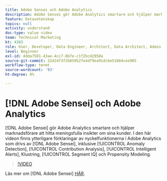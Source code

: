 ```yaml
---
title: Adobe Sensei och Adobe Analytics
description: Adobe Sensei gör Adobe Analytics smartare och hjälper marknadsförare att hitta meningsfulla insikter om sina kunder. I den här videon finns ytterligare förklaringar av de viktigaste funktionerna i Adobe Analytics som drivs av Adobe Sensei, inklusive avvikelseidentifiering, bidragsanalys, intelligenta aviseringar, klustring, segmentanalys och benägenhetsmodellering.
feature: Datavetenskap
topics: null
activity: understand
doc-type: value video
team: Technical Marketing
kt: 4383
role: User, Developer, Data Engineer, Architect, Data Architect, Admin, Leader
level: Beginner
exl-id: 4dda7501-43ae-4cc7-8b7e-c1f2bcd2950a
source-git-commit: 32424f3f2b05952fe4df9ea91dcbe51684cee905
workflow-type: tm+mt
source-wordcount: '93'
ht-degree: 0%

---
```


# [!DNL Adobe Sensei] och Adobe Analytics

[!DNL Adobe Sensei] gör Adobe Analytics smartare och hjälper marknadsförare att hitta meningsfulla insikter om sina kunder. I den här videon finns ytterligare förklaringar av nyckelfunktionerna i Adobe Analytics som drivs av [!DNL Adobe Sensei], inklusive [!UICONTROL Anomaly Detection], [!UICONTROL Contribution Analysis], [!UICONTROL Intelligent Alerts], Klustring, [!UICONTROL Segment IQ] och Propensity Modeling.

>[!VIDEO](https://video.tv.adobe.com/v/31500/?quality=12)

Läs mer om [!DNL Adobe Sensei] [HÄR](https://www.adobe.com/sensei.html).
